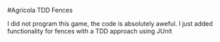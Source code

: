 #Agricola TDD Fences

I did not program this game, the code is absolutely aweful. I just added functionality for fences with a TDD approach using JUnit
